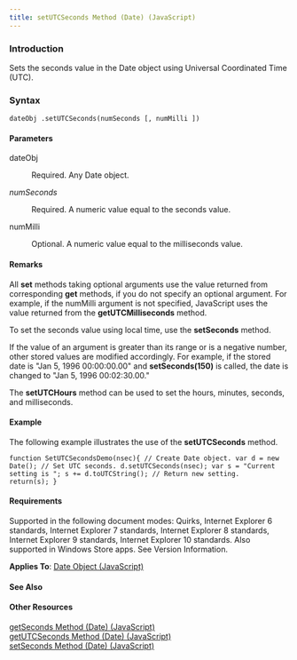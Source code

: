 ```yaml
---
title: setUTCSeconds Method (Date) (JavaScript)
---
```


### Introduction 

 Sets the seconds value in the Date object using Universal Coordinated Time (UTC).

### Syntax 

```
dateObj .setUTCSeconds(numSeconds [, numMilli ])
```

#### Parameters 

<div id="sectionSection0" class="section" name="collapseableSection" style="" expanded="true">
  <dl class="authored">
    <dt>
      <span class="parameter" sdata="paramReference" xmlns:util="util">dateObj</span>
    </dt>
    <dd>
      <p xmlns:util="util">
        Required. Any <span sdata="langKeyword" value="Date"><span class="keyword">Date</span></span> object.
      </p>
    </dd>
    <dt>
      <i xmlns:util="util">numSeconds</i>
    </dt>
    <dd>
      <p xmlns:util="util">
        Required. A numeric value equal to the seconds value.
      </p>
    </dd>
    <dt>
      <span class="parameter" sdata="paramReference" xmlns:util="util">numMilli</span>
    </dt>
    <dd>
      <p xmlns:util="util">
        Optional. A numeric value equal to the milliseconds value.
      </p>
    </dd>
  </dl>
</div>

#### Remarks 

<div id="languageReferenceRemarksSection" class="section" name="collapseableSection" style="">
  <p xmlns:util="util">
    All <b>set</b> methods taking optional arguments use the value returned from corresponding <b>get</b> methods, if you do not specify an optional argument. For example, if the <span class=
    "parameter" sdata="paramReference">numMilli</span> argument is not specified, JavaScript uses the value returned from the <b>getUTCMilliseconds</b> method.
  </p>
  <p xmlns:util="util">
    To set the seconds value using local time, use the <b>setSeconds</b> method.
  </p>
  <p xmlns:util="util">
    If the value of an argument is greater than its range or is a negative number, other stored values are modified accordingly. For example, if the stored date is "Jan 5, 1996 00:00:00.00" and
    <b>setSeconds(150)</b> is called, the date is changed to "Jan 5, 1996 00:02:30.00."
  </p>
  <p xmlns:util="util">
    The <b>setUTCHours</b> method can be used to set the hours, minutes, seconds, and milliseconds.
  </p>
</div>

#### Example 

<p xmlns:util="util">
  The following example illustrates the use of the <b>setUTCSeconds</b> method.
</p>

```
function SetUTCSecondsDemo(nsec){ // Create Date object. var d = new Date(); // Set UTC seconds. d.setUTCSeconds(nsec); var s = "Current setting is "; s += d.toUTCString(); // Return new setting.
return(s); }
```

#### Requirements 

<div id="requirementsTitleSection" class="section" name="collapseableSection" style="">
  <p xmlns:util="util"></p>
  <p>
    Supported in the following document modes: Quirks, Internet Explorer 6 standards, Internet Explorer 7 standards, Internet Explorer 8 standards, Internet Explorer 9 standards, Internet Explorer 10
    standards. Also supported in Windows Store apps. See Version Information.
  </p>
  <p xmlns:util="util">
    <b>Applies To</b>: <span sdata="link"><a href="ce2202bb-7ec9-4f5a-bf48-3a04feff283e.htm">Date Object (JavaScript)</a></span>
  </p>
</div>

#### See Also 

<div id="seeAlsoSection" class="section" name="collapseableSection" style="">
  <h4 class="subHeading">
    Other Resources
  </h4>
  <div class="seeAlsoStyle">
    <span sdata="link" xmlns:util="util"><a href="97b10674-af0b-4681-a846-38f972196501.htm">getSeconds Method (Date) (JavaScript)</a></span>
  </div>
  <div class="seeAlsoStyle">
    <span sdata="link" xmlns:util="util"><a href="2d8ea7dc-79f8-4a9b-b2ab-732db2bcd5fd.htm">getUTCSeconds Method (Date) (JavaScript)</a></span>
  </div>
  <div class="seeAlsoStyle">
    <span sdata="link" xmlns:util="util"><a href="986ffa54-1db6-4af2-ab8b-8353f64f0b57.htm">setSeconds Method (Date) (JavaScript)</a></span>
  </div>
</div>

